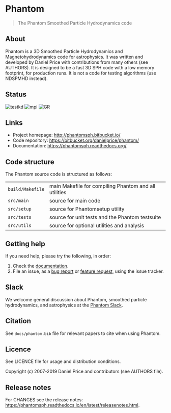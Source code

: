 Phantom
=======

> The Phantom Smoothed Particle Hydrodynamics code

About
-----

Phantom is a 3D Smoothed Particle Hydrodynamics and Magnetohydrodynamics code for astrophysics. It was written and developed by Daniel Price with contributions from many others (see AUTHORS). It is designed to be a fast 3D SPH code with a low memory footprint, for production runs. It is not a code for testing algorithms (use NDSPMHD instead).

Status
------
![testkd](https://github.com/danieljprice/phantom/workflows/testkd/badge.svg) ![mpi](https://github.com/danieljprice/phantom/workflows/mpi/badge.svg) ![GR](https://github.com/danieljprice/phantom/workflows/GR/badge.svg)

Links
-----

- Project homepage: http://phantomsph.bitbucket.io/
- Code repository: https://bitbucket.org/danielprice/phantom/
- Documentation: https://phantomsph.readthedocs.org/

Code structure
--------------

The Phantom source code is structured as follows:

|                  |                                                       |
| ---------------- | ----------------------------------------------------- |
| `build/Makefile` | main Makefile for compiling Phantom and all utilities |
| `src/main`       | source for main code                                  |
| `src/setup`      | source for Phantomsetup utility                       |
| `src/tests`      | source for unit tests and the Phantom testsuite       |
| `src/utils`      | source for optional utilities and analysis            |

Getting help
------------

If you need help, please try the following, in order:

1. Check the [documentation](https://phantomsph.readthedocs.org/).
2. File an issue, as a [bug report](https://bitbucket.org/danielprice/phantom/issues/new) or [feature request](https://bitbucket.org/danielprice/phantom/issues/new), using the issue tracker.

Slack
-----

We welcome general discussion about Phantom, smoothed particle hydrodynamics,
and astrophysics at the [Phantom Slack](https://phantomsph.slack.com/).

Citation
--------

See `docs/phantom.bib` file for relevant papers to cite when using Phantom.

Licence
-------

See LICENCE file for usage and distribution conditions.

Copyright (c) 2007-2019 Daniel Price and contributors (see AUTHORS file).

Release notes
-------------

For CHANGES see the release notes: https://phantomsph.readthedocs.io/en/latest/releasenotes.html.

